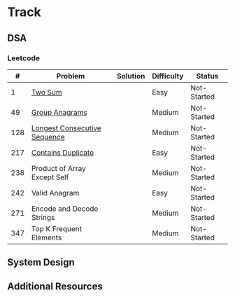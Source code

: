 # Track

## DSA

### Leetcode
| # | Problem | Solution | Difficulty | Status |
|---|---------|----------|------------|--------|
|1|[Two Sum](/dsa/go/lc/0001/1_README.md)||Easy|Not-Started|
|49|[Group Anagrams](/dsa/go/lc/0049/49_README.md)||Medium|Not-Started|
|128|[Longest Consecutive Sequence](/dsa/go/lc/0128/128_README.md)||Medium|Not-Started|
|217|[Contains Duplicate](/dsa/go/lc/0217/217_README.md)||Easy|Not-Started|
|238|Product of Array Except Self||Medium|Not-Started|
|242|Valid Anagram||Easy|Not-Started|
|271|Encode and Decode Strings||Medium|Not-Started|
|347|Top K Frequent Elements||Medium|Not-Started|

## System Design

## Additional Resources
